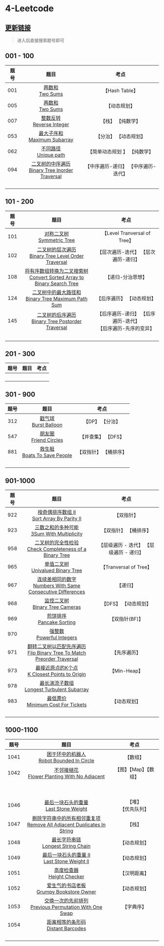 # 4-Leetcode

## [更新链接](https://www.zhangjc.site/category/code/)

> 进入后直接搜索题号即可

## 001  - 100

| 题号 |                             题目                             |                考点                 |
| :--: | :----------------------------------------------------------: | :---------------------------------: |
| 001  |               [两数和<br>Two Sums](doc/001.md)               |           【Hash Table】            |
| 005  |              [两数和<br/>Two Sums](doc/005.md)               |            【动态规划】             |
| 007  |          [整数反转<br>Reverse Integer](doc/007.md)           |          【栈】 【纯数学】          |
| 053  |         [最大子序和<br>Maximum Subarray](doc/053.md)         |        【分治】 【动态规划】        |
| 062  |            [不同路径<br>Unique path](doc/062.md)             |    【简单动态规划 】 【纯数学】     |
| 094  | [二叉树的中序遍历<br/>Binary Tree Inorder Traversal](doc/094.md) | 【中序遍历-递归】 【中序遍历-迭代】 |
|      |                       [<br>](doc/.md)                        |                                     |

## 101 - 200

| 题号 |                             题目                             |                             考点                             |
| :--: | :----------------------------------------------------------: | :----------------------------------------------------------: |
| 101  |          [对称二叉树<br>Symmetric Tree](doc/101.md)          |                 【Level Tranversal of Tree】                 |
| 102  | [二叉树的层次遍历<br>Binary Tree Level Order Traversal](doc/102.md) |             【层次遍历-迭代】 【层次遍历-递归】              |
| 108  | [将有序数组转换为二叉搜索树<br>Convert Sorted Array to Binary Search Tree](doc/108.md) |                      【递归-分治思想】                       |
| 124  | [二叉树中的最大路径和<br>Binary Tree Maximum Path Sum](doc/124.md) |                  【后序遍历】 【动态规划】                   |
| 145  | [二叉树的后序遍历<br>Binary Tree Postorder Traversal](doc/145.md) | 【后序遍历-递归】 【后序遍历-迭代】<br>【后序遍历-先序的变异】 |
|      |                       [<br>](doc/.md)                        |                                                              |

## 201 - 300

| 题号 |      题目       | 考点 |
| :--: | :-------------: | :--: |
|      | [<br>](doc/.md) |      |

## 301 - 900
| 题号 |                     题目                     |         考点          |
| :--: | :------------------------------------------: | :-------------------: |
| 312  |    [戳气球<br>Burst Balloon](doc/312.md)     |    【DP】 【分治】    |
| 547  |    [朋友圈<br>Friend Circles](doc/547.md)    |  【并查集】 【DFS】   |
| 881  | [救生艇<br>Boats To Save People](doc/881.md) | 【双指针】 【桶排序】 |
|      |               [<br>](doc/.md)                |                       |

## 901-1000


| 题号 |                             题目                             |                   考点                    |
| :--: | :----------------------------------------------------------: | :---------------------------------------: |
| 922  |  [按奇偶排序数组 II<br>Sort Array By Parity II](doc/922.md)  |                【双指针】                 |
| 923  |  [三数之和的多种可能<br>3Sum With Multiplicity](doc/923.md)  |           【双指针】 【桶排序】           |
| 958  | [二叉树的完全性检验<br>Check Completeness of a Binary Tree](doc/958.md) |  【层级遍历 - 迭代】 【层级遍历 - 递归】  |
| 965  |      [单值二叉树<br>Univalued Binary Tree](doc/965.md)       |          【Tranversal of Tree】           |
| 967  | [连续差相同的数字<br>Numbers With Same Consecutive Differences](doc/967.md) |                 【递归】                  |
| 968  |       [监控二叉树<br>Binary Tree Cameras](doc/968.md)        |           【DFS】 【动态规划】            |
| 969  |          [煎饼排序<br/>Pancake Sorting](doc/969.md)          | 【双指针(BF)】 |
| 970  |          [强整数<br>Powerful Integers](doc/970.md)           |                                           |
| 971  | [翻转二叉树以匹配先序遍历<br>Flip Binary Tree To Match Preorder Traversal](doc/971.md) |               【先序遍历】                |
| 973  | [最接近原点的K个点<br>K Closest Points to Origin](doc/973.md) |               【Min-Heap】                |
| 978  |  [最长湍流子数组<br>Longest Turbulent Subarray](doc/978.md)  |                                           |
| 983  |      [最低票价<br>Minimum Cost For Tickets](doc/983.md)      |               【动态规划】                |
|      |                       [<br>](doc/.md)                        |                                           |

## 1000-1100

| 题号 |                             题目                             |     考点     |
| :--: | :----------------------------------------------------------: | :----------: |
| 1041 | [困于环中的机器人<br/>Robot Bounded In Circle](https://www.zhangjc.site/archives/332.html) | 【数组】 |
| 1042 | [不邻接植花<br/>Flower Planting With No Adjacent](https://www.zhangjc.site/archives/355.html) | 【图】【Map】【数组】 |
|  | [<br/>]() |  |
|  | [<br/>]() |  |
| 1046 | [最后一块石头的重量<br/>Last Stone Weight](https://www.zhangjc.site/archives/284.html) | 【堆】<br/>【优先队列】 |
| 1047 | [删除字符串中的所有相邻重复项<br/>Remove All Adjacent Duplicates In String](https://www.zhangjc.site/archives/326.html) | 【栈】 |
| 1048 | [最长字符串链<br/>Longest String Chain](https://www.zhangjc.site/archives/285.html) | 【动态规划】 |
| 1049 | [最后一块石头的重量 II<br/>Last Stone Weight II](https://www.zhangjc.site/archives/327.html) | 【动态规划】 |
| 1051 | [高度检查器<br>Height Checker](https://www.zhangjc.site/archives/98.html) | 【汉明距离】 |
| 1052 | [爱生气的书店老板<br>Grumpy Bookstore Owner](https://www.zhangjc.site/archives/103.html) | 【动态规划】 |
| 1053 | [交换一次的先前排列<br>Previous Permutation With One Swap](https://www.zhangjc.site/archives/324.html) | 【字典序】 |
| 1054 | [距离相等的条形码<br>Distant Barcodes](https://www.zhangjc.site/archives/105.html) |              |
|  |                       [<br>](doc/.md)                        |              |


